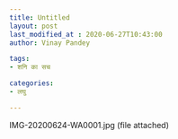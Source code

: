 ```yaml
---
title: Untitled
layout: post
last_modified_at : 2020-06-27T10:43:00
author: Vinay Pandey

tags:
- शनि का सच

categories:
- लघु

---
```


IMG-20200624-WA0001.jpg (file attached)
